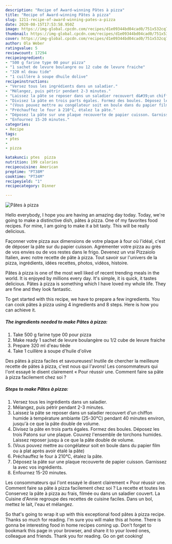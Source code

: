 ```yaml
---
description: "Recipe of Award-winning Pâtes à pizza"
title: "Recipe of Award-winning Pâtes à pizza"
slug: 1211-recipe-of-award-winning-pates-a-pizza
date: 2020-08-15T17:53:58.950Z
image: https://img-global.cpcdn.com/recipes/d1e09344bd04cad0/751x532cq70/pates-a-pizza-photo-principale-de-la-recette.jpg
thumbnail: https://img-global.cpcdn.com/recipes/d1e09344bd04cad0/751x532cq70/pates-a-pizza-photo-principale-de-la-recette.jpg
cover: https://img-global.cpcdn.com/recipes/d1e09344bd04cad0/751x532cq70/pates-a-pizza-photo-principale-de-la-recette.jpg
author: Ola Weber
ratingvalue: 5
reviewcount: 17294
recipeingredient:
- "500 g farine type 00 pour pizza"
- "1 sachet de levure boulangre ou 12 cube de levure fraiche"
- "320 ml deau tide"
- "1 cuillère à soupe dhuile dolive"
recipeinstructions:
- "Versez tous les ingrédients dans un saladier."
- "Mélangez, puis pétrir pendant 2-3 minutes."
- "Laissez la pâte se reposer dans un saladier recouvert d&#39;un chiffon humide à température ambiante (25-30°C) pendant 40 minutes environ, jusqu&#39;à ce que la pâte double de volume."
- "Divisez la pâte en trois parts égales. Formez des boules. Déposez les trois Patons sur une plaque. Couvrez l&#39;ensemble de torchons humides. Laissez reposer jusqu à ce que la pâte double de volume."
- "(Vous pouvez mettre au congélateur soit en boule dans du papier film ou à plat après avoir étalé la pâte)"
- "Préchauffez le four à 210°C, étalez la pâte."
- "Déposez la pâte sur une plaque recouverte de papier cuisson. Garnissez la avec vos ingrédients."
- "Enfournez 15-20 minutes."
categories:
- Recipe
tags:
- ptes
- 
- pizza

katakunci: ptes  pizza 
nutrition: 199 calories
recipecuisine: American
preptime: "PT38M"
cooktime: "PT34M"
recipeyield: "1"
recipecategory: Dinner

---
```



![Pâtes à pizza](https://img-global.cpcdn.com/recipes/d1e09344bd04cad0/751x532cq70/pates-a-pizza-photo-principale-de-la-recette.jpg)

Hello everybody, I hope you are having an amazing day today. Today, we're going to make a distinctive dish, pâtes à pizza. One of my favorites food recipes. For mine, I am going to make it a bit tasty. This will be really delicious.

Façonner votre pizza aux dimensions de votre plaque à four où l&#39;idéal, c&#39;est de déposer la pâte sur du papier cuisson. Agrémenter votre pizza au grès de vos envies ou de vos restes dans le frigo. Devenez un vrai Pizzaiolo Italien, avec notre recette de pâte à pizza. Tout savoir sur l&#39;univers de la pizza, ingrédients, idées recettes, photos, vidéos, histoire.

Pâtes à pizza is one of the most well liked of recent trending meals in the world. It is enjoyed by millions every day. It's simple, it is quick, it tastes delicious. Pâtes à pizza is something which I have loved my whole life. They are fine and they look fantastic.


To get started with this recipe, we have to prepare a few ingredients. You can cook pâtes à pizza using 4 ingredients and 8 steps. Here is how you can achieve it.

<!--inarticleads1-->

##### The ingredients needed to make Pâtes à pizza:

1. Take 500 g farine type 00 pour pizza
1. Make ready 1 sachet de levure boulangère ou 1/2 cube de levure fraiche
1. Prepare 320 ml d&#39;eau tiède
1. Take 1 cuillère à soupe d&#39;huile d&#39;olive


Des pâtes à pizza faciles et savoureuses! Inutile de chercher la meilleure recette de pâtes à pizza, c&#39;est nous qui l&#39;avons! Les consommateurs qui l&#39;ont essayé le disent clairement « Pour réussir une. Comment faire sa pâte à pizza facilement chez soi ? 

<!--inarticleads2-->

##### Steps to make Pâtes à pizza:

1. Versez tous les ingrédients dans un saladier.
1. Mélangez, puis pétrir pendant 2-3 minutes.
1. Laissez la pâte se reposer dans un saladier recouvert d&#39;un chiffon humide à température ambiante (25-30°C) pendant 40 minutes environ, jusqu&#39;à ce que la pâte double de volume.
1. Divisez la pâte en trois parts égales. Formez des boules. Déposez les trois Patons sur une plaque. Couvrez l&#39;ensemble de torchons humides. Laissez reposer jusqu à ce que la pâte double de volume.
1. (Vous pouvez mettre au congélateur soit en boule dans du papier film ou à plat après avoir étalé la pâte)
1. Préchauffez le four à 210°C, étalez la pâte.
1. Déposez la pâte sur une plaque recouverte de papier cuisson. Garnissez la avec vos ingrédients.
1. Enfournez 15-20 minutes.


Les consommateurs qui l&#39;ont essayé le disent clairement « Pour réussir une. Comment faire sa pâte à pizza facilement chez soi ? La recette et toutes les Conservez la pâte à pizza au frais, filmée ou dans un saladier couvert. La Cuisine d&#39;Annie regroupe des recettes de cuisine faciles. Dans un bol, mettez le lait, l&#39;eau et mélangez. 

So that's going to wrap it up with this exceptional food pâtes à pizza recipe. Thanks so much for reading. I'm sure you will make this at home. There is gonna be interesting food in home recipes coming up. Don't forget to bookmark this page in your browser, and share it to your loved ones, colleague and friends. Thank you for reading. Go on get cooking!
